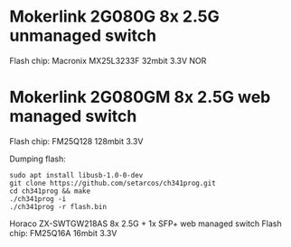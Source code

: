 # Mokerlink 2G080G 8x 2.5G unmanaged switch
Flash chip: Macronix MX25L3233F 32mbit 3.3V NOR

# Mokerlink 2G080GM 8x 2.5G web managed switch
Flash chip: FM25Q128 128mbit 3.3V

Dumping flash:
```
sudo apt install libusb-1.0-0-dev
git clone https://github.com/setarcos/ch341prog.git
cd ch341prog && make
./ch341prog -i
./ch341prog -r flash.bin
```

Horaco ZX-SWTGW218AS 8x 2.5G + 1x SFP+ web managed switch
Flash chip: FM25Q16A 16mbit 3.3V
